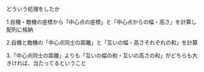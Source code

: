 どういう処理をしたか

1.自機・敵機の座標から「中心点の座標」と「中心点からの幅・高さ」を計算し配列に格納

2.自機と敵機の「中心点同士の距離」と「互いの幅・高さそれぞれの和」を計算

3.「中心点同士の距離」よりも「互いの幅の和・互いの高さの和」がどちらも大きければ、当たってるということ
